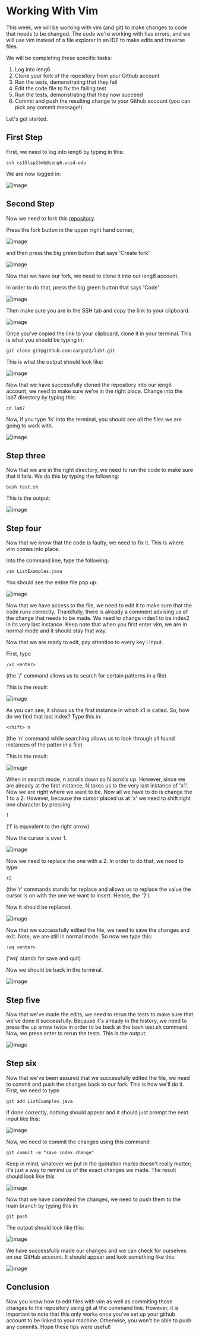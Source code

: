 # Working With Vim

This week, we will be working with vim (and git) to make changes to code that needs to be changed. The code we're working with has errors, and we will use vim instead of a file explorer in an IDE to make edits and traverse files.

We will be completing these specific tasks:

1. Log into ieng6
2. Clone your fork of the repository from your Github account
3. Run the tests, demonstrating that they fail
4. Edit the code file to fix the failing test
5. Run the tests, demonstrating that they now succeed
6. Commit and push the resulting change to your Github account (you can pick any commit message!)

Let's get started.

## First Step

First, we need to log into ieng6 by typing in this:

```
ssh cs15lsp23mb@ieng6.ucsd.edu
```

We are now logged in: 

![image](https://github.com/cargo22/cse15l-lab-reports/assets/97927174/a6082e46-4f04-4745-9785-1e74faafbf5c)

## Second Step

Now we need to fork this [repository](https://github.com/ucsd-cse15l-s23/lab7).

Press the fork button in the upper right hand corner,

![image](https://github.com/cargo22/cse15l-lab-reports/assets/97927174/7ef51e68-b83a-45ec-8ae7-2e29b3b659b3)

and then press the big green button that says 'Create fork'

![image](https://github.com/cargo22/cse15l-lab-reports/assets/97927174/4e4c358f-9d2f-4183-b8b1-fa3efefe62bf)

Now that we have our fork, we need to clone it into our ieng6 account. 

In order to do that, press the big green button that says 'Code'

![image](https://github.com/cargo22/cse15l-lab-reports/assets/97927174/14c393a8-ab61-452d-af5b-8357726b3d2c)

Then make sure you are in the SSH tab and copy the link to your clipboard.

![image](https://github.com/cargo22/cse15l-lab-reports/assets/97927174/2c5cb38b-1364-4c53-9717-d3d7a67f43bd)

Once you've copied the link to your clipboard, clone it in your terminal. This is what you should be typing in:

```
git clone git@github.com:cargo22/lab7.git
```

This is what the output should look like: 

![image](https://github.com/cargo22/cse15l-lab-reports/assets/97927174/988502bd-937d-4580-a228-38c2c5df62f2)

Now that we have successfully cloned the repository into our ieng6 account, we need to make sure we're in the right place. Change into the lab7 directory by typing this:

```
cd lab7
```

Now, if you type 'ls' into the terminal, you should see all the files we are going to work with.

![image](https://github.com/cargo22/cse15l-lab-reports/assets/97927174/c56b193c-bdd6-42bf-96a5-9e9ba45f1889)

## Step three 

Now that we are in the right directory, we need to run the code to make sure that it fails. We do this by typing the following:

```
bash test.sh
```

This is the output: 

![image](https://github.com/cargo22/cse15l-lab-reports/assets/97927174/d90cd51c-fadc-4f28-80c2-4ae6b7722cf5)

## Step four

Now that we know that the code is faulty, we need to fix it. This is where vim comes into place.

Into the command line, type the following:

```
vim ListExamples.java
```

You should see the entire file pop up.

![image](https://github.com/cargo22/cse15l-lab-reports/assets/97927174/abadaa22-8b1a-40eb-9300-30f3d82fddff)

Now that we have access to the file, we need to edit it to make sure that the code runs correctly. Thankfully, there is already a comment advising us of the change that needs to be made. We need to change index1 to be index2 in its very last instance. Keep note that when you first enter vim, we are in normal mode and it should stay that way.

Now that we are ready to edit, pay attention to every key I input.

First, type 

```
/x1 <enter>
```
(the '/' command allows us to search for certain patterns in a file)

This is the result:

![image](https://github.com/cargo22/cse15l-lab-reports/assets/97927174/8cdb249f-3a8c-4b0e-aa9f-f66bf3515fa0)

As you can see, it shows us the first instance in which x1 is called. So, how do we find that last index? Type this in:

```
<shift> n
```
(the 'n' command while searching allows us to look through all found instances of the patter in a file)

This is the result: 

![image](https://github.com/cargo22/cse15l-lab-reports/assets/97927174/1dbb1677-ebf4-402d-9b5a-bbead1e6298d)

When in search mode, n scrolls down so N scrolls up. However, since we are already at the first instance, N takes us to the very last instance of 'x1'. Now we are right where we want to be. Now all we have to do is change the 1 to a 2. However, because the cursor placed us at 'x' we need to shift right one character by pressing

```
l
```
('l' is equvalent to the right arrow)

Now the cursor is over 1.

![image](https://github.com/cargo22/cse15l-lab-reports/assets/97927174/92fdb9b9-0360-4e87-a9e1-9de3b2d7b5bd)

Now we need to replace the one with a 2. In order to do that, we need to type:

```
r2
```
(the 'r' commands stands for replace and allows us to replace the value the cursor is on with the one we want to insert. Hence, the '2')

Now it should be replaced. 

![image](https://github.com/cargo22/cse15l-lab-reports/assets/97927174/adb38fee-e909-4290-817c-2000fc7c1b84)

Now that we successfully edited the file, we need to save the changes and exit. Note, we are still in normal mode. So now we type this:

```
:wq <enter>
```
('wq' stands for save and quit)

Now we should be back in the terminal. 

![image](https://github.com/cargo22/cse15l-lab-reports/assets/97927174/95a273a4-3929-4724-8c50-44531bbbec97)

## Step five

Now that we've made the edits, we need to rerun the tests to make sure that we've done it successfully. Because it's already in the history, we need to press the up arrow twice in order to be back at the bash test.sh command. Now, we press enter to rerun the tests. This is the output:
  
![image](https://github.com/cargo22/cse15l-lab-reports/assets/97927174/819ac184-7f9b-4baa-a899-556372cf572b)

  
## Step six

Now that we've been assured that we successfully edited the file, we need to commit and push the changes back to our fork. This is how we'll do it. First, we need to type 

```
git add ListExamples.java
```
If done correctly, nothing should appear and it should just prompt the next input like this: 

![image](https://github.com/cargo22/cse15l-lab-reports/assets/97927174/eef3351f-9889-4db2-b491-7497ee605735)

Now, we need to commit the changes using this command:

```
git commit -m "save index change"
```

Keep in mind, whatever we put in the quotation marks doesn't really matter; it's just a way to remind us of the exact changes we made.
The result should look like this

![image](https://github.com/cargo22/cse15l-lab-reports/assets/97927174/e21e888f-bfd1-49b2-af1a-f36b57145de5)

Now that we have commited the changes, we need to push them to the main branch by typing this in:

 ``` 
 git push
 ```
 
 The output should look like this:
 
 ![image](https://github.com/cargo22/cse15l-lab-reports/assets/97927174/6a6c3c57-bea1-4ac1-8da6-8d1ab8234e60)

We have successfully made our changes and we can check for ourselves on our GitHub account. It should appear and look something like this:

![image](https://github.com/cargo22/cse15l-lab-reports/assets/97927174/e4a3150c-535f-4bed-8a5b-d50111aa1231)


## Conclusion

Now you know how to edit files with vim as well as commiting those changes to the repository using git at the command line. However, it is important to note that this only works once you've set up your github account to be linked to your machine. Otherwise, you won't be able to push any commits. Hope these tips were useful!
